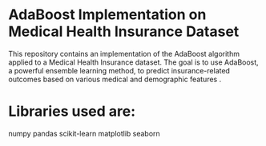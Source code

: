 # AdaBoost Implementation on Medical Health Insurance Dataset

This repository contains an implementation of the AdaBoost algorithm applied to a Medical Health Insurance dataset. The goal is to use AdaBoost, a powerful ensemble learning method, to predict insurance-related outcomes based on various medical and demographic features . 

# Libraries used are:
numpy
pandas
scikit-learn
matplotlib
seaborn
